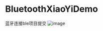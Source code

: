 # BluetoothXiaoYiDemo
蓝牙连接ble项目提交
![image](https://github.com/xiaxuan123/BlutoothXiaoYiDemo/blob/master/C:/Users/Staff/Desktop/智能家居UI/启动图标/ddd.png?raw=true)
